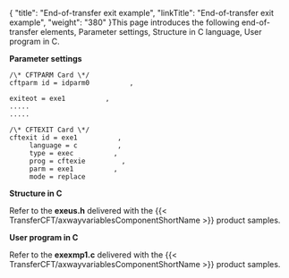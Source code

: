 {
    "title": "End-of-transfer  exit example",
    "linkTitle": "End-of-transfer exit example",
    "weight": "380"
}This page introduces the following end-of-transfer elements, Parameter
settings, Structure
in C language, User
program in C.

****Parameter settings****

```
/\* CFTPARM Card \*/
cftparm id = idparm0          ,
       
exiteot = exe1          ,
.....
.....
```

```
/\* CFTEXIT Card \*/
cftexit id = exe1          ,
     language = c          ,
     type = exec          ,
     prog = cftexie         ,
     parm = exe1          ,
     mode = replace
```

****Structure in C****

Refer to the ****exeus.h****
delivered with the {{< TransferCFT/axwayvariablesComponentShortName  >}} product samples.

****User program in C****

Refer to the ****exexmp1.c****
delivered with the {{< TransferCFT/axwayvariablesComponentShortName  >}} product samples.
